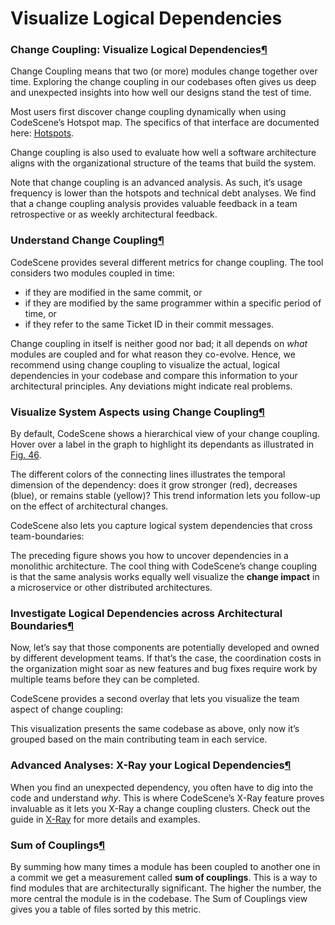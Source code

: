 # Visualize Logical Dependencies

### Change Coupling: Visualize Logical Dependencies[¶](broken-reference)

Change Coupling means that two (or more) modules change together over time. Exploring the change coupling in our codebases often gives us deep and unexpected insights into how well our designs stand the test of time.

Most users first discover change coupling dynamically when using CodeScene’s Hotspot map. The specifics of that interface are documented here: [Hotspots](broken-reference).

Change coupling is also used to evaluate how well a software architecture aligns with the organizational structure of the teams that build the system.

Note that change coupling is an advanced analysis. As such, it’s usage frequency is lower than the hotspots and technical debt analyses. We find that a change coupling analysis provides valuable feedback in a team retrospective or as weekly architectural feedback.

### Understand Change Coupling[¶](broken-reference)

CodeScene provides several different metrics for change coupling. The tool considers two modules coupled in time:

* if they are modified in the same commit, or
* if they are modified by the same programmer within a specific period of time, or
* if they refer to the same Ticket ID in their commit messages.

Change coupling in itself is neither good nor bad; it all depends on _what_ modules are coupled and for what reason they co-evolve. Hence, we recommend using change coupling to visualize the actual, logical dependencies in your codebase and compare this information to your architectural principles. Any deviations might indicate real problems.

### Visualize System Aspects using Change Coupling[¶](broken-reference)

By default, CodeScene shows a hierarchical view of your change coupling. Hover over a label in the graph to highlight its dependants as illustrated in [Fig. 46](broken-reference).

The different colors of the connecting lines illustrates the temporal dimension of the dependency: does it grow stronger (red), decreases (blue), or remains stable (yellow)? This trend information lets you follow-up on the effect of architectural changes.

CodeScene also lets you capture logical system dependencies that cross team-boundaries:

The preceding figure shows you how to uncover dependencies in a monolithic architecture. The cool thing with CodeScene’s change coupling is that the same analysis works equally well visualize the **change impact** in a microservice or other distributed architectures.

### Investigate Logical Dependencies across Architectural Boundaries[¶](broken-reference)

Now, let’s say that those components are potentially developed and owned by different development teams. If that’s the case, the coordination costs in the organization might soar as new features and bug fixes require work by multiple teams before they can be completed.

CodeScene provides a second overlay that lets you visualize the team aspect of change coupling:

This visualization presents the same codebase as above, only now it’s grouped based on the main contributing team in each service.

### Advanced Analyses: X-Ray your Logical Dependencies[¶](broken-reference)

When you find an unexpected dependency, you often have to dig into the code and understand _why_. This is where CodeScene’s X-Ray feature proves invaluable as it lets you X-Ray a change coupling clusters. Check out the guide in [X-Ray](broken-reference) for more details and examples.

### Sum of Couplings[¶](broken-reference)

By summing how many times a module has been coupled to another one in a commit we get a measurement called **sum of couplings**. This is a way to find modules that are architecturally significant. The higher the number, the more central the module is in the codebase. The Sum of Couplings view gives you a table of files sorted by this metric.
